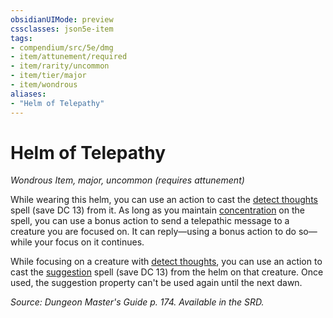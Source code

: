 ```yaml
---
obsidianUIMode: preview
cssclasses: json5e-item
tags:
- compendium/src/5e/dmg
- item/attunement/required
- item/rarity/uncommon
- item/tier/major
- item/wondrous
aliases: 
- "Helm of Telepathy"
---
```

# Helm of Telepathy
*Wondrous Item, major, uncommon (requires attunement)*  


While wearing this helm, you can use an action to cast the [detect thoughts](detect-thoughts.md) spell (save DC 13) from it. As long as you maintain [concentration](_conditions.md#concentration) on the spell, you can use a bonus action to send a telepathic message to a creature you are focused on. It can reply—using a bonus action to do so—while your focus on it continues.

While focusing on a creature with [detect thoughts](detect-thoughts.md), you can use an action to cast the [suggestion](suggestion.md) spell (save DC 13) from the helm on that creature. Once used, the suggestion property can't be used again until the next dawn.

*Source: Dungeon Master's Guide p. 174. Available in the SRD.*